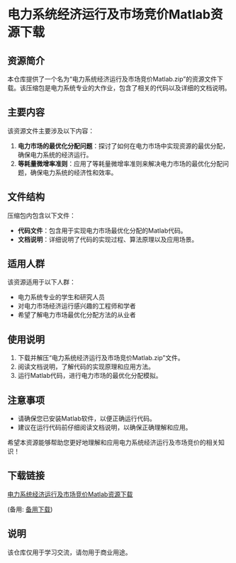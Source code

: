 # 电力系统经济运行及市场竞价Matlab资源下载

## 资源简介

本仓库提供了一个名为“电力系统经济运行及市场竞价Matlab.zip”的资源文件下载。该压缩包是电力系统专业的大作业，包含了相关的代码以及详细的文档说明。

## 主要内容

该资源文件主要涉及以下内容：

1. **电力市场的最优化分配问题**：探讨了如何在电力市场中实现资源的最优分配，确保电力系统的经济运行。
2. **等耗量微增率准则**：应用了等耗量微增率准则来解决电力市场的最优化分配问题，确保电力系统的经济性和效率。

## 文件结构

压缩包内包含以下文件：

- **代码文件**：包含用于实现电力市场最优化分配的Matlab代码。
- **文档说明**：详细说明了代码的实现过程、算法原理以及应用场景。

## 适用人群

该资源适用于以下人群：

- 电力系统专业的学生和研究人员
- 对电力市场经济运行感兴趣的工程师和学者
- 希望了解电力市场最优化分配方法的从业者

## 使用说明

1. 下载并解压“电力系统经济运行及市场竞价Matlab.zip”文件。
2. 阅读文档说明，了解代码的实现原理和应用方法。
3. 运行Matlab代码，进行电力市场的最优化分配模拟。

## 注意事项

- 请确保您已安装Matlab软件，以便正确运行代码。
- 建议在运行代码前仔细阅读文档说明，以确保正确理解和应用。

希望本资源能够帮助您更好地理解和应用电力系统经济运行及市场竞价的相关知识！

## 下载链接
[电力系统经济运行及市场竞价Matlab资源下载](https://pan.quark.cn/s/1d48f6bb5c84) 

(备用: [备用下载](https://pan.baidu.com/s/14lapHumQZwrCP4TAsJpPAg?pwd=1234))

## 说明

该仓库仅用于学习交流，请勿用于商业用途。
